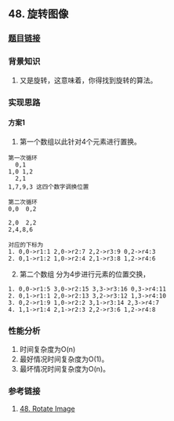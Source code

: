 ## 48. 旋转图像

### [题目链接](https://leetcode-cn.com/problems/rotate-image/description/)

### 背景知识
1. 又是旋转，这意味着，你得找到旋转的算法。

### 实现思路

#### 方案1
1. 第一个数组以此针对4个元素进行置换。
```
第一次循环
  0,1
1,0 1,2
  2,1
1,7,9,3 这四个数字调换位置

第二次循环
0,0  0,2

2,0  2,2
2,4,8,6

对应的下标为
1. 0,0->r1:1 2,0->r2:7 2,2->r3:9 0,2->r4:3
2. 0,1->r1:2 1,0->r2:4 2,1->r3:8 1,2->r4:6

```
2. 第二个数组
分为4步进行元素的位置交换，
```
1. 0,0->r1:5 3,0->r2:15 3,3->r3:16 0,3->r4:11
2. 0,1->r1:1 2,0->r2:13 3,2->r3:12 1,3->r4:10
3. 0,2->r1:9 1,0->r2:2 3,1->r3:14 2,3->r4:7
4. 1,1->r1:4 2,1->r2:3 2,2->r3:6 1,2->r4:8
```

### 性能分析
1. 时间复杂度为O(n)
2. 最好情况时间复杂度为O(1)。
3. 最坏情况时间复杂度为O(n)。

### 参考链接
1. [48. Rotate Image](https://github.com/aQuaYi/LeetCode-in-Go/blob/master/Algorithms/0048.rotate-image/rotate-image.go)
